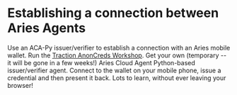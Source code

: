 # Establishing a connection between Aries Agents

Use an ACA-Py issuer/verifier to establish a connection with an Aries mobile
wallet. Run the [Traction AnonCreds Workshop]. Get your own (temporary -- it
will be gone in a few weeks!) Aries Cloud Agent Python-based issuer/verifier
agent. Connect to the wallet on your mobile phone, issue a credential and then
present it back. Lots to learn, without ever leaving your browser!

[Traction AnonCreds Workshop]: https://github.com/bcgov/traction/blob/0.12.2rc1/docs/traction-anoncreds-workshop.md
